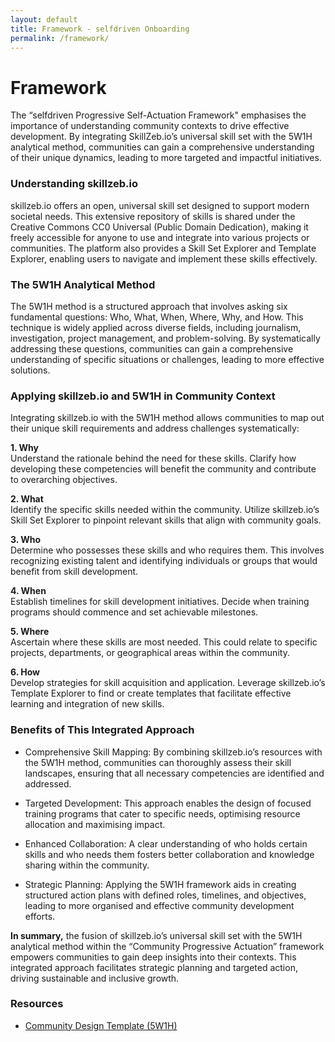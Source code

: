 ```yaml
---
layout: default
title: Framework - selfdriven Onboarding
permalink: /framework/
---
```


# Framework

The “selfdriven Progressive Self-Actuation Framework" emphasises the importance of understanding community contexts to drive effective development. By integrating SkillZeb.io’s universal skill set with the 5W1H analytical method, communities can gain a comprehensive understanding of their unique dynamics, leading to more targeted and impactful initiatives.

### Understanding skillzeb.io

skillzeb.io offers an open, universal skill set designed to support modern societal needs. This extensive repository of skills is shared under the Creative Commons CC0 Universal (Public Domain Dedication), making it freely accessible for anyone to use and integrate into various projects or communities. The platform also provides a Skill Set Explorer and Template Explorer, enabling users to navigate and implement these skills effectively.&#x20;

### The 5W1H Analytical Method

The 5W1H method is a structured approach that involves asking six fundamental questions: Who, What, When, Where, Why, and How. This technique is widely applied across diverse fields, including journalism, investigation, project management, and problem-solving. By systematically addressing these questions, communities can gain a comprehensive understanding of specific situations or challenges, leading to more effective solutions.&#x20;

### Applying skillzeb.io and 5W1H in Community Context

Integrating skillzeb.io with the 5W1H method allows communities to map out their unique skill requirements and address challenges systematically:

**1. Why**\
Understand the rationale behind the need for these skills. Clarify how developing these competencies will benefit the community and contribute to overarching objectives.

**2. What**\
Identify the specific skills needed within the community. Utilize skillzeb.io’s Skill Set Explorer to pinpoint relevant skills that align with community goals.

**3. Who**\
Determine who possesses these skills and who requires them. This involves recognizing existing talent and identifying individuals or groups that would benefit from skill development.

**4. When**\
Establish timelines for skill development initiatives. Decide when training programs should commence and set achievable milestones.

**5. Where**\
Ascertain where these skills are most needed. This could relate to specific projects, departments, or geographical areas within the community.

**6. How**\
Develop strategies for skill acquisition and application. Leverage skillzeb.io’s Template Explorer to find or create templates that facilitate effective learning and integration of new skills.

### Benefits of This Integrated Approach

- Comprehensive Skill Mapping: By combining skillzeb.io’s resources with the 5W1H method, communities can thoroughly assess their skill landscapes, ensuring that all necessary competencies are identified and addressed.

- Targeted Development: This approach enables the design of focused training programs that cater to specific needs, optimising resource allocation and maximising impact.

- Enhanced Collaboration: A clear understanding of who holds certain skills and who needs them fosters better collaboration and knowledge sharing within the community.

- Strategic Planning: Applying the 5W1H framework aids in creating structured action plans with defined roles, timelines, and objectives, leading to more organised and effective community development efforts.

**In summary,** the fusion of skillzeb.io’s universal skill set with the 5W1H analytical method within the “Community Progressive Actuation” framework empowers communities to gain deep insights into their contexts. This integrated approach facilitates strategic planning and targeted action, driving sustainable and inclusive growth.

### Resources
- [Community Design Template (5W1H)](https://docs.google.com/document/d/1rpL6873cT_lFzz96CCGgxrii6JtrtbhBn-19xBOxVp4)
